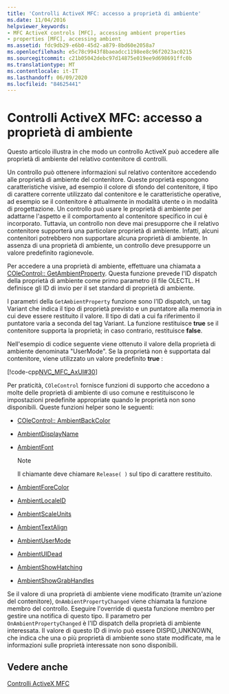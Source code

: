 ```yaml
---
title: 'Controlli ActiveX MFC: accesso a proprietà di ambiente'
ms.date: 11/04/2016
helpviewer_keywords:
- MFC ActiveX controls [MFC], accessing ambient properties
- properties [MFC], accessing ambient
ms.assetid: fdc9db29-e6b0-45d2-a879-8bd60e2058a7
ms.openlocfilehash: e5c78c9943f8baeadcc1198ee8c96f2023ac0215
ms.sourcegitcommit: c21b05042debc97d14875e019ee9d698691ffc0b
ms.translationtype: MT
ms.contentlocale: it-IT
ms.lasthandoff: 06/09/2020
ms.locfileid: "84625441"
---
```

# <a name="mfc-activex-controls-accessing-ambient-properties"></a>Controlli ActiveX MFC: accesso a proprietà di ambiente

Questo articolo illustra in che modo un controllo ActiveX può accedere alle proprietà di ambiente del relativo contenitore di controlli.

Un controllo può ottenere informazioni sul relativo contenitore accedendo alle proprietà di ambiente del contenitore. Queste proprietà espongono caratteristiche visive, ad esempio il colore di sfondo del contenitore, il tipo di carattere corrente utilizzato dal contenitore e le caratteristiche operative, ad esempio se il contenitore è attualmente in modalità utente o in modalità di progettazione. Un controllo può usare le proprietà di ambiente per adattarne l'aspetto e il comportamento al contenitore specifico in cui è incorporato. Tuttavia, un controllo non deve mai presupporre che il relativo contenitore supporterà una particolare proprietà di ambiente. Infatti, alcuni contenitori potrebbero non supportare alcuna proprietà di ambiente. In assenza di una proprietà di ambiente, un controllo deve presupporre un valore predefinito ragionevole.

Per accedere a una proprietà di ambiente, effettuare una chiamata a [COleControl:: GetAmbientProperty](reference/colecontrol-class.md#getambientproperty). Questa funzione prevede l'ID dispatch della proprietà di ambiente come primo parametro (il file OLECTL. H definisce gli ID di invio per il set standard di proprietà di ambiente.

I parametri della `GetAmbientProperty` funzione sono l'ID dispatch, un tag Variant che indica il tipo di proprietà previsto e un puntatore alla memoria in cui deve essere restituito il valore. Il tipo di dati a cui fa riferimento il puntatore varia a seconda del tag Variant. La funzione restituisce **true** se il contenitore supporta la proprietà; in caso contrario, restituisce **false**.

Nell'esempio di codice seguente viene ottenuto il valore della proprietà di ambiente denominata "UserMode". Se la proprietà non è supportata dal contenitore, viene utilizzato un valore predefinito **true** :

[!code-cpp[NVC_MFC_AxUI#30](codesnippet/cpp/mfc-activex-controls-accessing-ambient-properties_1.cpp)]

Per praticità, `COleControl` fornisce funzioni di supporto che accedono a molte delle proprietà di ambiente di uso comune e restituiscono le impostazioni predefinite appropriate quando le proprietà non sono disponibili. Queste funzioni helper sono le seguenti:

- [COleControl:: AmbientBackColor](reference/colecontrol-class.md#ambientbackcolor)

- [AmbientDisplayName](reference/colecontrol-class.md#ambientdisplayname)

- [AmbientFont](reference/colecontrol-class.md#ambientfont)

    > [!NOTE]
    >  Il chiamante deve chiamare `Release( )` sul tipo di carattere restituito.

- [AmbientForeColor](reference/colecontrol-class.md#ambientforecolor)

- [AmbientLocaleID](reference/colecontrol-class.md#ambientlocaleid)

- [AmbientScaleUnits](reference/colecontrol-class.md#ambientscaleunits)

- [AmbientTextAlign](reference/colecontrol-class.md#ambienttextalign)

- [AmbientUserMode](reference/colecontrol-class.md#ambientusermode)

- [AmbientUIDead](reference/colecontrol-class.md#ambientuidead)

- [AmbientShowHatching](reference/colecontrol-class.md#ambientshowhatching)

- [AmbientShowGrabHandles](reference/colecontrol-class.md#ambientshowgrabhandles)

Se il valore di una proprietà di ambiente viene modificato (tramite un'azione del contenitore), `OnAmbientPropertyChanged` viene chiamata la funzione membro del controllo. Eseguire l'override di questa funzione membro per gestire una notifica di questo tipo. Il parametro per `OnAmbientPropertyChanged` è l'ID dispatch della proprietà di ambiente interessata. Il valore di questo ID di invio può essere DISPID_UNKNOWN, che indica che una o più proprietà di ambiente sono state modificate, ma le informazioni sulle proprietà interessate non sono disponibili.

## <a name="see-also"></a>Vedere anche

[Controlli ActiveX MFC](mfc-activex-controls.md)
